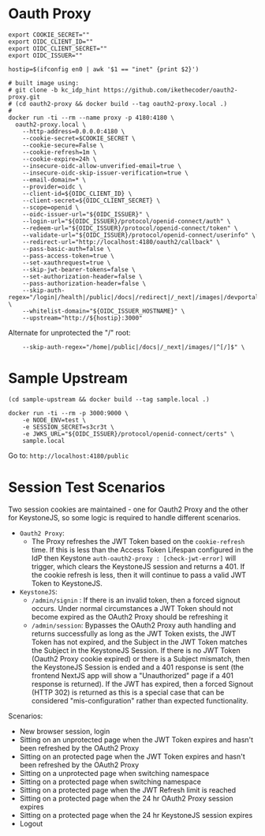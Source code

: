 # Oauth Proxy

```
export COOKIE_SECRET=""
export OIDC_CLIENT_ID=""
export OIDC_CLIENT_SECRET=""
export OIDC_ISSUER=""

hostip=$(ifconfig en0 | awk '$1 == "inet" {print $2}')

# built image using:
# git clone -b kc_idp_hint https://github.com/ikethecoder/oauth2-proxy.git
# (cd oauth2-proxy && docker build --tag oauth2-proxy.local .)
#
docker run -ti --rm --name proxy -p 4180:4180 \
  oauth2-proxy.local \
    --http-address=0.0.0.0:4180 \
    --cookie-secret=$COOKIE_SECRET \
    --cookie-secure=False \
    --cookie-refresh=1m \
    --cookie-expire=24h \
    --insecure-oidc-allow-unverified-email=true \
    --insecure-oidc-skip-issuer-verification=true \
    --email-domain=* \
    --provider=oidc \
    --client-id=${OIDC_CLIENT_ID} \
    --client-secret=${OIDC_CLIENT_SECRET} \
    --scope=openid \
    --oidc-issuer-url="${OIDC_ISSUER}" \
    --login-url="${OIDC_ISSUER}/protocol/openid-connect/auth" \
    --redeem-url="${OIDC_ISSUER}/protocol/openid-connect/token" \
    --validate-url="${OIDC_ISSUER}/protocol/openid-connect/userinfo" \
    --redirect-url="http://localhost:4180/oauth2/callback" \
    --pass-basic-auth=false \
    --pass-access-token=true \
    --set-xauthrequest=true \
    --skip-jwt-bearer-tokens=false \
    --set-authorization-header=false \
    --pass-authorization-header=false \
    --skip-auth-regex="/login|/health|/public|/docs|/redirect|/_next|/images|/devportal|/manager|/about|/maintenance|/admin/session|/ds/api|/feed/|/signout|^[/]$" \
    --whitelist-domain="${OIDC_ISSUER_HOSTNAME}" \
    --upstream="http://${hostip}:3000"
```

Alternate for unprotected the "/" root:

```
    --skip-auth-regex="/home|/public|/docs|/_next|/images/|^[/]$" \
```

# Sample Upstream

```
(cd sample-upstream && docker build --tag sample.local .)

docker run -ti --rm -p 3000:9000 \
    -e NODE_ENV=test \
    -e SESSION_SECRET=s3cr3t \
    -e JWKS_URL="${OIDC_ISSUER}/protocol/openid-connect/certs" \
    sample.local
```

Go to: `http://localhost:4180/public`

# Session Test Scenarios

Two session cookies are maintained - one for Oauth2 Proxy and the other for KeystoneJS, so some logic is required to handle different scenarios.

- `Oauth2 Proxy`:
  - The Proxy refreshes the JWT Token based on the `cookie-refresh` time. If this is less than the Access Token Lifespan configured in the IdP then Keystone `auth-oauth2-proxy : [check-jwt-error]` will trigger, which clears the KeystoneJS session and returns a 401. If the cookie refresh is less, then it will continue to pass a valid JWT Token to KeystoneJS.
- `KeystoneJS`:
  - `/admin/signin` : If there is an invalid token, then a forced signout occurs. Under normal circumstances a JWT Token should not become expired as the OAuth2 Proxy should be refreshing it
  - `/admin/session`: Bypasses the OAuth2 Proxy auth handling and returns successfully as long as the JWT Token exists, the JWT Token has not expired, and the Subject in the JWT Token matches the Subject in the KeystoneJS Session. If there is no JWT Token (Oauth2 Proxy cookie expired) or there is a Subject mismatch, then the KeystoneJS Session is ended and a 401 response is sent (the frontend NextJS app will show a "Unauthorized" page if a 401 response is returned). If the JWT has expired, then a forced Signout (HTTP 302) is returned as this is a special case that can be considered "mis-configuration" rather than expected functionality.

Scenarios:

- New browser session, login
- Sitting on an unprotected page when the JWT Token expires and hasn't been refreshed by the OAuth2 Proxy
- Sitting on an protected page when the JWT Token expires and hasn't been refreshed by the OAuth2 Proxy
- Sitting on a unprotected page when switching namespace
- Sitting on a protected page when switching namespace
- Sitting on a protected page when the JWT Refresh limit is reached
- Sitting on a protected page when the 24 hr OAuth2 Proxy session expires
- Sitting on a protected page when the 24 hr KeystoneJS session expires
- Logout
